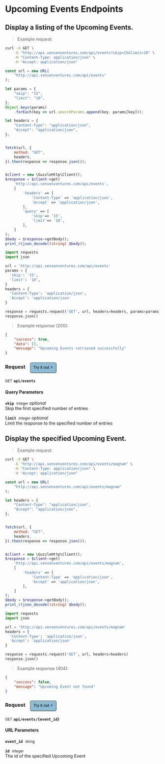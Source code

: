 # Upcoming Events Endpoints


## Display a listing of the Upcoming Events.




> Example request:

```bash
curl -X GET \
    -G "http://api.sensenventures.com/api/events?skip=15&limit=10" \
    -H "Content-Type: application/json" \
    -H "Accept: application/json"
```

```javascript
const url = new URL(
    "http://api.sensenventures.com/api/events"
);

let params = {
    "skip": "15",
    "limit": "10",
};
Object.keys(params)
    .forEach(key => url.searchParams.append(key, params[key]));

let headers = {
    "Content-Type": "application/json",
    "Accept": "application/json",
};


fetch(url, {
    method: "GET",
    headers,
}).then(response => response.json());
```

```php

$client = new \GuzzleHttp\Client();
$response = $client->get(
    'http://api.sensenventures.com/api/events',
    [
        'headers' => [
            'Content-Type' => 'application/json',
            'Accept' => 'application/json',
        ],
        'query' => [
            'skip'=> '15',
            'limit'=> '10',
        ],
    ]
);
$body = $response->getBody();
print_r(json_decode((string) $body));
```

```python
import requests
import json

url = 'http://api.sensenventures.com/api/events'
params = {
  'skip': '15',
  'limit': '10',
}
headers = {
  'Content-Type': 'application/json',
  'Accept': 'application/json'
}

response = requests.request('GET', url, headers=headers, params=params)
response.json()
```


> Example response (200):

```json
{
    "success": true,
    "data": [],
    "message": "Upcoming Events retrieved successfully"
}
```
<div id="execution-results-GETapi-events" hidden>
    <blockquote>Received response<span id="execution-response-status-GETapi-events"></span>:</blockquote>
    <pre class="json"><code id="execution-response-content-GETapi-events"></code></pre>
</div>
<div id="execution-error-GETapi-events" hidden>
    <blockquote>Request failed with error:</blockquote>
    <pre><code id="execution-error-message-GETapi-events"></code></pre>
</div>
<form id="form-GETapi-events" data-method="GET" data-path="api/events" data-authed="0" data-hasfiles="0" data-headers='{"Content-Type":"application\/json","Accept":"application\/json"}' onsubmit="event.preventDefault(); executeTryOut('GETapi-events', this);">
<h3>
    Request&nbsp;&nbsp;&nbsp;
        <button type="button" style="background-color: #8fbcd4; padding: 5px 10px; border-radius: 5px; border-width: thin;" id="btn-tryout-GETapi-events" onclick="tryItOut('GETapi-events');">Try it out ⚡</button>
    <button type="button" style="background-color: #c97a7e; padding: 5px 10px; border-radius: 5px; border-width: thin;" id="btn-canceltryout-GETapi-events" onclick="cancelTryOut('GETapi-events');" hidden>Cancel</button>&nbsp;&nbsp;
    <button type="submit" style="background-color: #6ac174; padding: 5px 10px; border-radius: 5px; border-width: thin;" id="btn-executetryout-GETapi-events" hidden>Send Request 💥</button>
    </h3>
<p>
<small class="badge badge-green">GET</small>
 <b><code>api/events</code></b>
</p>
<h4 class="fancy-heading-panel"><b>Query Parameters</b></h4>
<p>
<b><code>skip</code></b>&nbsp;&nbsp;<small>integer</small>     <i>optional</i> &nbsp;
<input type="number" name="skip" data-endpoint="GETapi-events" data-component="query"  hidden>
<br>
Skip the first specified number of entries</p>
<p>
<b><code>limit</code></b>&nbsp;&nbsp;<small>integer</small>     <i>optional</i> &nbsp;
<input type="number" name="limit" data-endpoint="GETapi-events" data-component="query"  hidden>
<br>
Limit the response to the specified number of entries</p>
</form>


## Display the specified Upcoming Event.




> Example request:

```bash
curl -X GET \
    -G "http://api.sensenventures.com/api/events/magnam" \
    -H "Content-Type: application/json" \
    -H "Accept: application/json"
```

```javascript
const url = new URL(
    "http://api.sensenventures.com/api/events/magnam"
);

let headers = {
    "Content-Type": "application/json",
    "Accept": "application/json",
};


fetch(url, {
    method: "GET",
    headers,
}).then(response => response.json());
```

```php

$client = new \GuzzleHttp\Client();
$response = $client->get(
    'http://api.sensenventures.com/api/events/magnam',
    [
        'headers' => [
            'Content-Type' => 'application/json',
            'Accept' => 'application/json',
        ],
    ]
);
$body = $response->getBody();
print_r(json_decode((string) $body));
```

```python
import requests
import json

url = 'http://api.sensenventures.com/api/events/magnam'
headers = {
  'Content-Type': 'application/json',
  'Accept': 'application/json'
}

response = requests.request('GET', url, headers=headers)
response.json()
```


> Example response (404):

```json
{
    "success": false,
    "message": "Upcoming Event not found"
}
```
<div id="execution-results-GETapi-events--event_id-" hidden>
    <blockquote>Received response<span id="execution-response-status-GETapi-events--event_id-"></span>:</blockquote>
    <pre class="json"><code id="execution-response-content-GETapi-events--event_id-"></code></pre>
</div>
<div id="execution-error-GETapi-events--event_id-" hidden>
    <blockquote>Request failed with error:</blockquote>
    <pre><code id="execution-error-message-GETapi-events--event_id-"></code></pre>
</div>
<form id="form-GETapi-events--event_id-" data-method="GET" data-path="api/events/{event_id}" data-authed="0" data-hasfiles="0" data-headers='{"Content-Type":"application\/json","Accept":"application\/json"}' onsubmit="event.preventDefault(); executeTryOut('GETapi-events--event_id-', this);">
<h3>
    Request&nbsp;&nbsp;&nbsp;
        <button type="button" style="background-color: #8fbcd4; padding: 5px 10px; border-radius: 5px; border-width: thin;" id="btn-tryout-GETapi-events--event_id-" onclick="tryItOut('GETapi-events--event_id-');">Try it out ⚡</button>
    <button type="button" style="background-color: #c97a7e; padding: 5px 10px; border-radius: 5px; border-width: thin;" id="btn-canceltryout-GETapi-events--event_id-" onclick="cancelTryOut('GETapi-events--event_id-');" hidden>Cancel</button>&nbsp;&nbsp;
    <button type="submit" style="background-color: #6ac174; padding: 5px 10px; border-radius: 5px; border-width: thin;" id="btn-executetryout-GETapi-events--event_id-" hidden>Send Request 💥</button>
    </h3>
<p>
<small class="badge badge-green">GET</small>
 <b><code>api/events/{event_id}</code></b>
</p>
<h4 class="fancy-heading-panel"><b>URL Parameters</b></h4>
<p>
<b><code>event_id</code></b>&nbsp;&nbsp;<small>string</small>  &nbsp;
<input type="text" name="event_id" data-endpoint="GETapi-events--event_id-" data-component="url" required  hidden>
<br>
</p>
<p>
<b><code>id</code></b>&nbsp;&nbsp;<small>integer</small>  &nbsp;
<input type="number" name="id" data-endpoint="GETapi-events--event_id-" data-component="url" required  hidden>
<br>
The id of the specified Upcoming Event</p>
</form>



